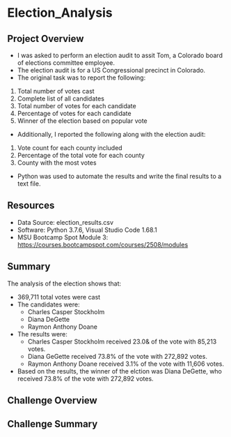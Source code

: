 # Election_Analysis


## Project Overview
- I was asked to perform an election audit to assit Tom, a Colorado board of elections committee employee.
- The election audit is for a US Congressional precinct in Colorado.
- The original task was to report the following: 
1.  Total number of votes cast
2.  Complete list of all candidates
3. Total number of votes for each candidate
4. Percentage of votes for each candidate
5. Winner of the election based on popular vote
- Additionally, I reported the following along with the election audit: 
1. Vote count for each county included
2. Percentage of the total vote for each county
3. County with the most votes
- Python was used to automate the results and write the final results to a text file.

## Resources
- Data Source: election_results.csv
- Software: Python 3.7.6, Visual Studio Code 1.68.1
- MSU Bootcamp Spot Module 3: https://courses.bootcampspot.com/courses/2508/modules

## Summary
The analysis of the election shows that: 
- 369,711 total votes were cast
- The candidates were:
    - Charles Casper Stockholm
    - Diana DeGette
    - Raymon Anthony Doane
 - The results were: 
    - Charles Casper Stockholm received 23.0& of the vote with 85,213 votes. 
    - Diana GeGette received 73.8% of the vote with 272,892 votes.
    - Raymon Anthony Doane received 3.1% of the vote with 11,606 votes.
 - Based on the results, the winner of the elction was Diana DeGette, who received 73.8% of the vote with 272,892 votes. 

## Challenge Overview

## Challenge Summary
